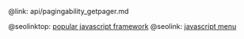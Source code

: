 @link: api/pagingability_getpager.md

@seolinktop: [popular javascript framework](https://webix.com)
@seolink: [javascript menu](https://webix.com/widget/menu/)
